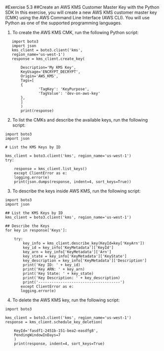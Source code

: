 #Exercise 5.3
##Create an AWS KMS Customer Master Key with the Python SDK
In this exercise, you will create a new AWS KMS customer master key (CMK) using the
AWS Command Line Interface (AWS CLI). You will use Python as one of the supported
programming languages.

1. To create the AWS KMS CMK, run the following Python script:
```
   import boto3
   import json
   kms_client = boto3.client('kms',
   region_name='us-west-1')
   response = kms_client.create_key(

       Description='My KMS Key',
       KeyUsage='ENCRYPT_DECRYPT',
       Origin='AWS_KMS',
       Tags=[
       {
               'TagKey': 'KeyPurpose',
               'TagValue': 'dev-on-aws-key'
       },
       ]
       )
       print(response)
```
2. To list the CMKs and describe the available keys, run the following script:
```
import boto3
import json

# List the KMS Keys by ID

kms_client = boto3.client('kms', region_name='us-west-1')
try:

    response = kms_client.list_keys()
    except ClientError as e:
    logging.error(e)
    print(json.dumps(response, indent=4, sort_keys=True))
```
3. To describe the keys inside AWS KMS, run the following script:
```
import boto3
import json

## List the KMS Keys by ID
kms_client = boto3.client('kms', region_name='us-west-1')

## Describe the Keys
for key in response['Keys']:

    try:
        key_info = kms_client.describe_key(KeyId=key['KeyArn'])
        key_id = key_info['KeyMetadata']['KeyId']
        key_arn = key_info['KeyMetadata']['Arn']
        key_state = key_info['KeyMetadata']['KeyState']
        key_description = key_info['KeyMetadata']['Description']
        print('Key ID: ' + key_id)
        print('Key ARN: ' + key_arn)
        print('Key State: ' + key_state)
        print('Key Description: ' + key_description)
        print('-------------------------------------')
       except ClientError as e:
       logging.error(e)
```
4. To delete the AWS KMS key, run the following script:
```
import boto3

kms_client = boto3.client('kms', region_name='us-west-1')
response = kms_client.schedule_key_deletion(

    KeyId='fasdf1-2451b-151-bea2-easdfg8',
    PendingWindowInDays=7
    )
    print(response, indent=4, sort_keys=True)
```
